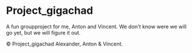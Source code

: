 # Project_gigachad
A fun groupproject for me, Anton and Vincent. We don't know were we will go yet, but we will figure it out.

© Project_gigachad Alexander, Anton & Vincent.